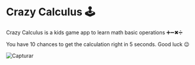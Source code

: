 # Crazy Calculus 🕹

Crazy Calculus is a kids game app to learn math basic operations ➕➖✖➗

You have 10 chances to get the calculation right in 5 seconds. Good luck 😉 

![Capturar](https://user-images.githubusercontent.com/37540504/171527484-b4da739f-41f8-4fce-ae20-dc16b1b56849.PNG)
